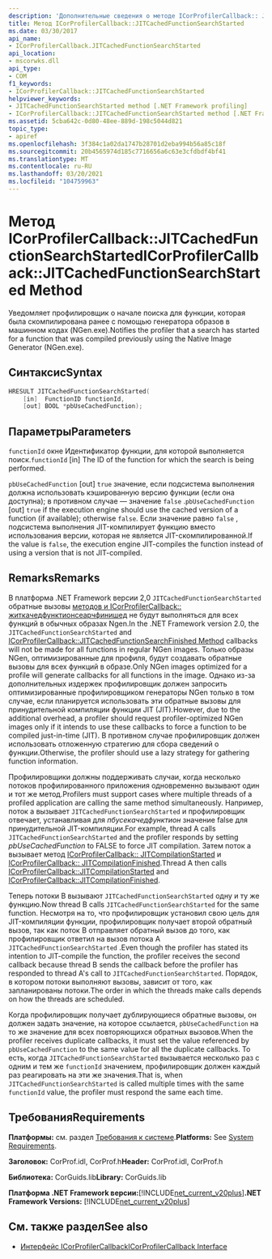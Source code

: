 ```yaml
---
description: 'Дополнительные сведения о методе ICorProfilerCallback:: JITCachedFunctionSearchStarted'
title: Метод ICorProfilerCallback::JITCachedFunctionSearchStarted
ms.date: 03/30/2017
api_name:
- ICorProfilerCallback.JITCachedFunctionSearchStarted
api_location:
- mscorwks.dll
api_type:
- COM
f1_keywords:
- ICorProfilerCallback::JITCachedFunctionSearchStarted
helpviewer_keywords:
- JITCachedFunctionSearchStarted method [.NET Framework profiling]
- ICorProfilerCallback::JITCachedFunctionSearchStarted method [.NET Framework profiling]
ms.assetid: 5cba642c-0d80-48ee-889d-198c5044d821
topic_type:
- apiref
ms.openlocfilehash: 3f384c1a02da1747b28701d2eba994b56a85c18f
ms.sourcegitcommit: 20b4565974d185c7716656a6c63e3cfdbdf4bf41
ms.translationtype: MT
ms.contentlocale: ru-RU
ms.lasthandoff: 03/20/2021
ms.locfileid: "104759963"
---
```

# <a name="icorprofilercallbackjitcachedfunctionsearchstarted-method"></a><span data-ttu-id="ec3ea-103">Метод ICorProfilerCallback::JITCachedFunctionSearchStarted</span><span class="sxs-lookup"><span data-stu-id="ec3ea-103">ICorProfilerCallback::JITCachedFunctionSearchStarted Method</span></span>

<span data-ttu-id="ec3ea-104">Уведомляет профилировщик о начале поиска для функции, которая была скомпилирована ранее с помощью генератора образов в машинном кодах (NGen.exe).</span><span class="sxs-lookup"><span data-stu-id="ec3ea-104">Notifies the profiler that a search has started for a function that was compiled previously using the Native Image Generator (NGen.exe).</span></span>  
  
## <a name="syntax"></a><span data-ttu-id="ec3ea-105">Синтаксис</span><span class="sxs-lookup"><span data-stu-id="ec3ea-105">Syntax</span></span>  
  
```cpp  
HRESULT JITCachedFunctionSearchStarted(  
    [in]  FunctionID functionId,  
    [out] BOOL *pbUseCachedFunction);  
```  
  
## <a name="parameters"></a><span data-ttu-id="ec3ea-106">Параметры</span><span class="sxs-lookup"><span data-stu-id="ec3ea-106">Parameters</span></span>

<span data-ttu-id="ec3ea-107">`functionId` окне Идентификатор функции, для которой выполняется поиск.</span><span class="sxs-lookup"><span data-stu-id="ec3ea-107">`functionId` [in] The ID of the function for which the search is being performed.</span></span>

<span data-ttu-id="ec3ea-108">`pbUseCachedFunction` [out] `true` значение, если подсистема выполнения должна использовать кэшированную версию функции (если она доступна); в противном случае — значение `false` .</span><span class="sxs-lookup"><span data-stu-id="ec3ea-108">`pbUseCachedFunction` [out] `true` if the execution engine should use the cached version of a function (if available); otherwise `false`.</span></span> <span data-ttu-id="ec3ea-109">Если значение равно `false` , подсистема выполнения JIT-компилирует функцию вместо использования версии, которая не является JIT-скомпилированной.</span><span class="sxs-lookup"><span data-stu-id="ec3ea-109">If the value is `false`, the execution engine JIT-compiles the function instead of using a version that is not JIT-compiled.</span></span>

## <a name="remarks"></a><span data-ttu-id="ec3ea-110">Remarks</span><span class="sxs-lookup"><span data-stu-id="ec3ea-110">Remarks</span></span>  

 <span data-ttu-id="ec3ea-111">В платформа .NET Framework версии 2,0 `JITCachedFunctionSearchStarted` обратные вызовы [методов и ICorProfilerCallback:: житкачедфунктионсеарчфинишед](icorprofilercallback-jitcachedfunctionsearchfinished-method.md) не будут выполняться для всех функций в обычных образах Ngen.</span><span class="sxs-lookup"><span data-stu-id="ec3ea-111">In the .NET Framework version 2.0, the `JITCachedFunctionSearchStarted` and [ICorProfilerCallback::JITCachedFunctionSearchFinished Method](icorprofilercallback-jitcachedfunctionsearchfinished-method.md) callbacks will not be made for all functions in regular NGen images.</span></span> <span data-ttu-id="ec3ea-112">Только образы NGen, оптимизированные для профиля, будут создавать обратные вызовы для всех функций в образе.</span><span class="sxs-lookup"><span data-stu-id="ec3ea-112">Only NGen images optimized for a profile will generate callbacks for all functions in the image.</span></span> <span data-ttu-id="ec3ea-113">Однако из-за дополнительных издержек профилировщик должен запросить оптимизированные профилировщиком генераторы NGen только в том случае, если планируется использовать эти обратные вызовы для принудительной компиляции функции JIT (JIT).</span><span class="sxs-lookup"><span data-stu-id="ec3ea-113">However, due to the additional overhead, a profiler should request profiler-optimized NGen images only if it intends to use these callbacks to force a function to be compiled just-in-time (JIT).</span></span> <span data-ttu-id="ec3ea-114">В противном случае профилировщик должен использовать отложенную стратегию для сбора сведений о функции.</span><span class="sxs-lookup"><span data-stu-id="ec3ea-114">Otherwise, the profiler should use a lazy strategy for gathering function information.</span></span>  
  
 <span data-ttu-id="ec3ea-115">Профилировщики должны поддерживать случаи, когда несколько потоков профилированного приложения одновременно вызывают один и тот же метод.</span><span class="sxs-lookup"><span data-stu-id="ec3ea-115">Profilers must support cases where multiple threads of a profiled application are calling the same method simultaneously.</span></span> <span data-ttu-id="ec3ea-116">Например, поток а вызывает `JITCachedFunctionSearchStarted` и профилировщик отвечает, устанавливая для *пбусекачедфунктион* значение false для принудительной JIT-компиляции.</span><span class="sxs-lookup"><span data-stu-id="ec3ea-116">For example, thread A calls `JITCachedFunctionSearchStarted` and the profiler responds by setting *pbUseCachedFunction* to FALSE to force JIT compilation.</span></span> <span data-ttu-id="ec3ea-117">Затем поток а вызывает метод [ICorProfilerCallback:: JITCompilationStarted](icorprofilercallback-jitcompilationstarted-method.md) и [ICorProfilerCallback:: JITCompilationFinished](icorprofilercallback-jitcompilationfinished-method.md).</span><span class="sxs-lookup"><span data-stu-id="ec3ea-117">Thread A then calls [ICorProfilerCallback::JITCompilationStarted](icorprofilercallback-jitcompilationstarted-method.md) and [ICorProfilerCallback::JITCompilationFinished](icorprofilercallback-jitcompilationfinished-method.md).</span></span>  
  
 <span data-ttu-id="ec3ea-118">Теперь потоки B вызывают `JITCachedFunctionSearchStarted` одну и ту же функцию.</span><span class="sxs-lookup"><span data-stu-id="ec3ea-118">Now thread B calls `JITCachedFunctionSearchStarted` for the same function.</span></span> <span data-ttu-id="ec3ea-119">Несмотря на то, что профилировщик установил свою цель для JIT-компиляции функции, профилировщик получает второй обратный вызов, так как поток B отправляет обратный вызов до того, как профилировщик ответил на вызов потока A `JITCachedFunctionSearchStarted` .</span><span class="sxs-lookup"><span data-stu-id="ec3ea-119">Even though the profiler has stated its intention to JIT-compile the function, the profiler receives the second callback because thread B sends the callback before the profiler has responded to thread A's call to `JITCachedFunctionSearchStarted`.</span></span> <span data-ttu-id="ec3ea-120">Порядок, в котором потоки выполняют вызовы, зависит от того, как запланированы потоки.</span><span class="sxs-lookup"><span data-stu-id="ec3ea-120">The order in which the threads make calls depends on how the threads are scheduled.</span></span>  
  
 <span data-ttu-id="ec3ea-121">Когда профилировщик получает дублирующиеся обратные вызовы, он должен задать значение, на которое ссылается, `pbUseCachedFunction` на то же значение для всех повторяющихся обратных вызовов.</span><span class="sxs-lookup"><span data-stu-id="ec3ea-121">When the profiler receives duplicate callbacks, it must set the value referenced by `pbUseCachedFunction` to the same value for all the duplicate callbacks.</span></span> <span data-ttu-id="ec3ea-122">То есть, когда `JITCachedFunctionSearchStarted` вызывается несколько раз с одним и тем же `functionId` значением, профилировщик должен каждый раз реагировать на эти же значения.</span><span class="sxs-lookup"><span data-stu-id="ec3ea-122">That is, when `JITCachedFunctionSearchStarted` is called multiple times with the same `functionId` value, the profiler must respond the same each time.</span></span>  
  
## <a name="requirements"></a><span data-ttu-id="ec3ea-123">Требования</span><span class="sxs-lookup"><span data-stu-id="ec3ea-123">Requirements</span></span>  

 <span data-ttu-id="ec3ea-124">**Платформы:** см. раздел [Требования к системе](../../get-started/system-requirements.md).</span><span class="sxs-lookup"><span data-stu-id="ec3ea-124">**Platforms:** See [System Requirements](../../get-started/system-requirements.md).</span></span>  
  
 <span data-ttu-id="ec3ea-125">**Заголовок:** CorProf.idl, CorProf.h</span><span class="sxs-lookup"><span data-stu-id="ec3ea-125">**Header:** CorProf.idl, CorProf.h</span></span>  
  
 <span data-ttu-id="ec3ea-126">**Библиотека:** CorGuids.lib</span><span class="sxs-lookup"><span data-stu-id="ec3ea-126">**Library:** CorGuids.lib</span></span>  
  
 <span data-ttu-id="ec3ea-127">**Платформа .NET Framework версии:**[!INCLUDE[net_current_v20plus](../../../../includes/net-current-v20plus-md.md)]</span><span class="sxs-lookup"><span data-stu-id="ec3ea-127">**.NET Framework Versions:** [!INCLUDE[net_current_v20plus](../../../../includes/net-current-v20plus-md.md)]</span></span>  
  
## <a name="see-also"></a><span data-ttu-id="ec3ea-128">См. также раздел</span><span class="sxs-lookup"><span data-stu-id="ec3ea-128">See also</span></span>

- [<span data-ttu-id="ec3ea-129">Интерфейс ICorProfilerCallback</span><span class="sxs-lookup"><span data-stu-id="ec3ea-129">ICorProfilerCallback Interface</span></span>](icorprofilercallback-interface.md)
